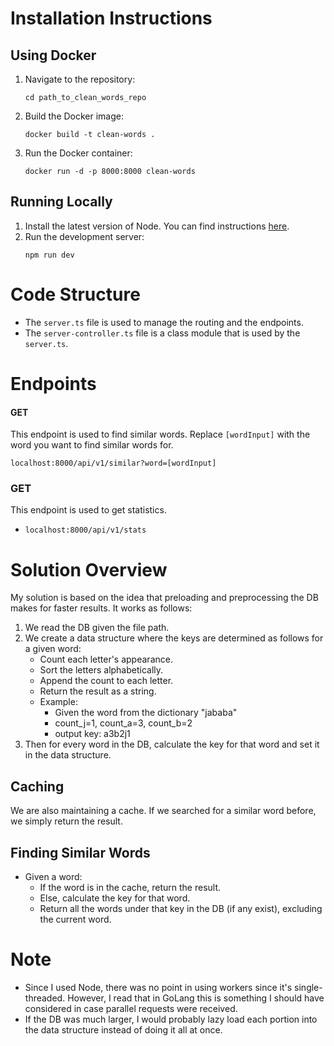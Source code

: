 # Installation Instructions

## Using Docker

1. Navigate to the repository:
    ```
    cd path_to_clean_words_repo
    ```
2. Build the Docker image:
    ```
    docker build -t clean-words .
    ```
3. Run the Docker container:
    ```
    docker run -d -p 8000:8000 clean-words
    ```

## Running Locally

1. Install the latest version of Node. You can find instructions [here](https://github.com/nvm-sh/nvm#installing-and-updating).
2. Run the development server:
    ```
    npm run dev
    ```

# Code Structure

- The `server.ts` file is used to manage the routing and the endpoints.
- The `server-controller.ts` file is a class module that is used by the `server.ts`.

# Endpoints

#### GET
 This endpoint is used to find similar words. Replace `[wordInput]` with the word you want to find similar words for.
 ```
 localhost:8000/api/v1/similar?word=[wordInput]
 ```
### GET
This endpoint is used to get statistics.
- `localhost:8000/api/v1/stats`


# Solution Overview

My solution is based on the idea that preloading and preprocessing the DB makes for faster results. It works as follows:

1. We read the DB given the file path.
2. We create a data structure where the keys are determined as follows for a given word:
    - Count each letter's appearance.
    - Sort the letters alphabetically.
    - Append the count to each letter.
    - Return the result as a string.
    - Example: 
        - Given the word from the dictionary "jababa"
        - count_j=1, count_a=3, count_b=2
        - output key: a3b2j1
3. Then for every word in the DB, calculate the key for that word and set it in the data structure.

## Caching

We are also maintaining a cache. If we searched for a similar word before, we simply return the result.

## Finding Similar Words

- Given a word:
    - If the word is in the cache, return the result.
    - Else, calculate the key for that word.
    - Return all the words under that key in the DB (if any exist), excluding the current word.

# Note

- Since I used Node, there was no point in using workers since it's single-threaded. However, I read that in GoLang this is something I should have considered in case parallel requests were received.
- If the DB was much larger, I would probably lazy load each portion into the data structure instead of doing it all at once.